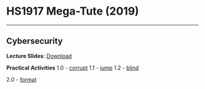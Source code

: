 # HS1917 Mega-Tute (2019)
---

## Cybersecurity

**Lecture Slides**: [Download](https://github.com/Caff3ineDrip/Caff3ineDrip/raw/master/HS1917%20CyberSecurity_redacted.pptx)

**Practical Activities**
1.0 - [corrupt]()
1.1 - [jump]()
1.2 - [blind]()

2.0 - [format]()
